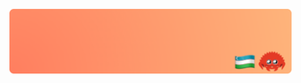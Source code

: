 <p align="center">
    <img align="center" src="https://github.com/rust-lang-uz/.github/raw/main/images/welcome.png" alt="Welcome to Uzbek Rust Community">
</p>